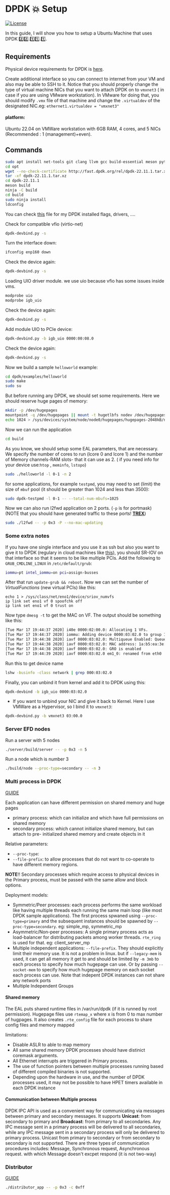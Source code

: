 # DPDK :boom: Setup
[![License](https://img.shields.io/badge/License-BSD_3--Clause-blue.svg)](https://opensource.org/licenses/BSD-3-Clause)


In this guide, I will show you how to setup a Ubuntu Machine that uses DPDK :two::two:.:one::one:.:one:.

## Requirements
Physical device requirements for DPDK is [here](https://core.dpdk.org/supported/).

Create additional interface so you can connect to internet from your VM and also may be able to SSH to it.
Notice that you should properly change the type of virtual machine NICs that you want to attach DPDK on to `vmxnet3` ( in case if you are using VMware workstation). In VMware for doing that, you should modify `.vmx` file of that machine and change the `.virtualdev` of the designated NIC.eg: `ethernet1.virtualdev = "vmxnet3"`

#### platform: 
Ubuntu 22.04 on VMWare workstation with 6GB RAM, 4 cores, and 5 NICs (Recommended : 1 (management)+even).
## Commands
```bash
sudo apt install net-tools git clang llvm gcc build-essential meson python3-pyelftools libnuma-dev pkgconf dpdk-kmods-dkms
cd opt
wget --no-check-certificate http://fast.dpdk.org/rel/dpdk-22.11.1.tar.xz
tar -xf dpdk-22.11.1.tar.xz
cd dpdk-22.11.1
meson build
ninja -C build
cd build
sudo ninja install
ldconfig
```
You can check [this](https://github.com/rhjaf/lab/blob/main/DPDK-build-output.txt) file for my DPDK installed flags, drivers, ....

Check for compatible vfio (virtio-net)
```bash
dpdk-devbind.py -s
```
Turn the interface down:
```bash
ifconfig enp160 down
```
Check the device again:
```bash
dpdk-devbind.py -s 
```
Loading UIO driver module. we use uio because vfio has some issues inside vms.
```bash
modprobe uio
modprobe igb_uio
```
Check the device again:
```bash
dpdk-devbind.py -s
```
Add module UIO to PCIe device:
```bash
dpdk-devbind.py -b igb_uio 0000:00:08.0
```
Check the device again:
```bash
dpdk-devbind.py -s
```
Now we build a sample `helloworld` example:
```bash
cd dpdk/examples/helloworld
sudo make
sudo su
```
But before running any DPDK, we should set some requirements. Here we should reserve huge pages of memory:
```bash
mkdir -p /dev/hugepages
mountpoint -q /dev/hugepages || mount -t hugetlbfs nodev /dev/hugepages
echo 1024 > /sys/devices/system/node/node0/hugepages/hugepages-2048kB/nr_hugepages
```
Now we can run the application
```bash
cd build
```
As you know, we should setup some EAL parameters, that are necessary. We specify the number of cores to run (lcore 0 and lcore 1) and the number of Memory channels-RAM slots- that it can use as 2. ( if you need info for your device use:`htop` , `meminfo`, `lstopo`)
```bash
sudo ./helloworld -l 0-1 -n 2 
```
for some applications, for example `testpmd`, you may need to set (limit) the size of `mbuf` pool (it should be greater than 1024 and less than 3500):
```bash
sudo dpdk-testpmd -l 0-1 -- --total-num-mbufs=1025
```
Now we can also run l2fwd application on 2 ports. (`-p` is for portmask)(NOTE that you should have generated traffic to these ports! **[TREX](https://github.com/rhjaf/lab/blob/main/TREX-setup.md)**) 
```bash
sudo ./l2fwd -- -p 0x3 -P --no-mac-updating
```

### Some extra notes
If you have one single interface and you use it as ssh but also you want to give it to DPDK (regulary in cloud machines like [this](www.packet.com)), you should SR-IOV on that interface so that it seems to be like multiple PCIs. Add the following to `GRUB_CMDLINE_LINUX` in `/etc/default/grub`:
```bash
iommu=pt intel_iommu=on pci=assign-busses
```
After that run `update-grub && reboot`.
Now we can set the number of $Virtual Functions$ (new virtual PCIs) like this:
```
echo 1 > /sys/class/net/eno1/device/sriov_numvfs
ip link set eno1 vf 0 spoofchk off
ip link set eno1 vf 0 trust on
```
Now type `dmesg -t` to get the MAC on VF. The output should be something like this:
```bash
[Tue Mar 17 19:44:37 2020] i40e 0000:02:00.0: Allocating 1 VFs.
[Tue Mar 17 19:44:37 2020] iommu: Adding device 0000:03:02.0 to group 1
[Tue Mar 17 19:44:38 2020] iavf 0000:03:02.0: Multiqueue Enabled: Queue pair count = 4
[Tue Mar 17 19:44:38 2020] iavf 0000:03:02.0: MAC address: 1a:b5:ea:3e:28:92
[Tue Mar 17 19:44:38 2020] iavf 0000:03:02.0: GRO is enabled
[Tue Mar 17 19:44:39 2020] iavf 0000:03:02.0 em1_0: renamed from eth0
```
Run this to get device name
```bash
lshw -businfo -class network | grep 000:03:02.0
```
Finally, you can unbind it from kernel and add it to DPDK using this:
```bash
dpdk-devbind -b igb_uio 0000:03:02.0
```
- If you want to unbind your NIC and give it back to Kernel. Here I use VMWare as a Hypervisor, so I bind it to `vmxnet3`:
```bash
dpdk-devbind.py -b vmxnet3 03:00.0
```
### Server EFD nodes
Run a server with 5 nodes
```bash
./server/build/server -- -p 0x3 -n 5
```
Run a node which is number 3
```bash
./build/node --proc-type=secondary -- -n 3
```
### Multi process  in DPDK

[GUIDE](https://doc.dpdk.org/guides/prog_guide/multi_proc_support.html)

Each application can have different permission on shared memory and huge pages

- primary process: which can initialize and which have full permissions on shared memory
- secondary process: which cannot initialize shared memory, but can attach to pre- initialized shared memory and create objects in it

Relative parameters:
- `--proc-type`:
- `--file-prefix`:  to allow processes that do not want to co-operate to have different memory regions.

**NOTE**!! Secondary processes which require access to physical devices in the Primary process, must be passed with the same allow and block options.

Deployment models:
- Symmetric/Peer processes: each process performs the same workload like having multiple threads each running the same main loop (like most DPDK sample applications). The first process spwaned using `--proc-type=primary` and the subsequent instances should be spawned by `--proc-type=secondary`. eg: simple_mp, symmetric_mp
- Asymmetric/Non-peer processes: A single primary process acts as load-balancer for distributing packets among worker threads. `rte_ring` is used for that. eg: client_server_mp
- Multiple independent applications: `--file-prefix`. They should explicitly limit their memory use. It is not a problem in linux. but if `--legacy-mem` is used, it can get all memory it get to and should be limited by `-m 3mb` to each process to specify how much hugepage can use. Or by passing `--socket-mem` to specify how much hugepage memory on each socket each process can use. Note that indepent DPDK instances can not share any network ports
- Multiple Independent Groups

#### Shared memory

The EAL puts shared runtime files in /var/run/dpdk (if it is runned by root permission). Hugepage files use `rtemap_x` where x is from 0 to max number of hugpages. It also creates `.rte_config` file for each process to share config files and memory mapped

limitations:
- Disable ASLR to able to map memory
- All same shared memory DPDK processes should have distinict coremask arguments.
- All Ethernet interrupts are triggered in Primary process.
- The use of function pointers between multiple processes running based of different compiled binaries is not supported.
- Depending upon the hardware in use, and the number of DPDK processes used, it may not be possible to have HPET timers available in each DPDK instance
#### Communication between Multiple process
DPDK IPC API is used as a convenient way for communicating via messages between primary and secondary messages. It supports **Unicast**: from secondary to primary and **Broadcast**: from primary to all secondaries. Any IPC message sent in a primary process will be delivered to all secondaries, while any IPC message sent in a secondary process will only be delivered to primary process. Unicast from primary to secondary or from secondary to secondary is not supported. There are three types of communication procedures includes: Message, Synchronous request, Asynchronous request. with which Message doesn't excpet respond (it is not two-way)

### Distributor

[GUIDE](https://doc.dpdk.org/guides/prog_guide/packet_distrib_lib.html)
```bash
./distributor_app -- -p 0x3 -c 0xff
```

